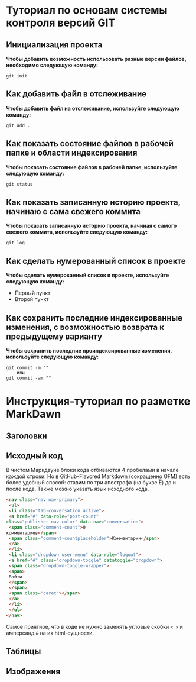 # Туториал по основам системы контроля версий GIT



## Инициализация проекта
**Чтобы добавить возможность использовать разные версии файлов, необходимо следующую команду:**

```
git init
```

## Как добавить файл в отслеживание
**Чтобы добавить файл на отслеживание, используйте следующую команду:**

```
git add .
```

## Как показать состояние файлов в рабочей папке и области индексирования
**Чтобы показать состояние файлов в рабочей папке, используйте следующую команду:**

```
git status
```

## Как показать записанную историю проекта, начинаю с сама свежего коммита
**Чтобы показать записанную историю проекта, начиная с самого свежего коммита, используйте следующую команду:**

```
git log
```

## Как сделать нумерованный список в проекте
**Чтобы сделать нумерованный список в проекте, используйте следующую команду:**

* Первый пункт
* Второй пункт

## Как сохранить последние индексированные изменения, с возможностью возврата к предыдущему варианту
**Чтобы сохранить последние проиндексированные изменения, используйте следующую команду:**

```
git commit -m "" 
    или 
git commit -am ""
```



# Инструкция-туториал по разметке MarkDawn


## Заголовки







## Исходный код
В чистом Маркдауне блоки кода отбиваются 4 пробелами в
начале каждой строки.
Но в GitHub-Flavored Markdown (сокращенно GFM) есть
более удобный способ: ставим по три апострофа (на букве
Ё) до и после кода. Также можно указать язык исходного
кода.

```html
<nav class="nav nav-primary">
 <ul>
 <li class="tab-conversation active">
 <a href="#" data-role="post-count"
class="publisher-nav-color" data-nav="conversation">
 <span class="comment-count">0
комментариев</span>
 <span class="comment-countplaceholder">Комментарии</span>
 </a>
 </li>
 <li class="dropdown user-menu" data-role="logout">
 <a href="#" class="dropdown-toggle" datatoggle="dropdown">
 <span class="dropdown-toggle-wrapper">
 <span>
 Войти
 </span>
 </span>
 <span class="caret"></span>
 </a>
 </li>
 </ul>
</nav>
```
Самое приятное, что в коде не нужно заменять угловые
скобки `< >` и амперсанд `&` на их html-сущности.







## Таблицы







## Изображения


